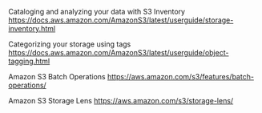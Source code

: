 Cataloging and analyzing your data with S3 Inventory
https://docs.aws.amazon.com/AmazonS3/latest/userguide/storage-inventory.html

Categorizing your storage using tags
https://docs.aws.amazon.com/AmazonS3/latest/userguide/object-tagging.html

Amazon S3 Batch Operations
https://aws.amazon.com/s3/features/batch-operations/

Amazon S3 Storage Lens
https://aws.amazon.com/s3/storage-lens/
